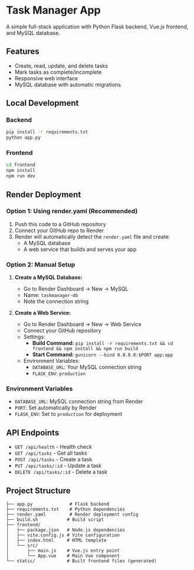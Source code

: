 # Task Manager App

A simple full-stack application with Python Flask backend, Vue.js frontend, and MySQL database.

## Features

- Create, read, update, and delete tasks
- Mark tasks as complete/incomplete
- Responsive web interface
- MySQL database with automatic migrations

## Local Development

### Backend
```bash
pip install -r requirements.txt
python app.py
```

### Frontend
```bash
cd frontend
npm install
npm run dev
```

## Render Deployment

### Option 1: Using render.yaml (Recommended)

1. Push this code to a GitHub repository
2. Connect your GitHub repo to Render
3. Render will automatically detect the `render.yaml` file and create:
   - A MySQL database
   - A web service that builds and serves your app

### Option 2: Manual Setup

1. **Create a MySQL Database:**
   - Go to Render Dashboard → New → MySQL
   - Name: `taskmanager-db`
   - Note the connection string

2. **Create a Web Service:**
   - Go to Render Dashboard → New → Web Service
   - Connect your GitHub repository
   - Settings:
     - **Build Command:** `pip install -r requirements.txt && cd frontend && npm install && npm run build`
     - **Start Command:** `gunicorn --bind 0.0.0.0:$PORT app:app`
   - Environment Variables:
     - `DATABASE_URL`: Your MySQL connection string
     - `FLASK_ENV`: `production`

### Environment Variables

- `DATABASE_URL`: MySQL connection string from Render
- `PORT`: Set automatically by Render
- `FLASK_ENV`: Set to `production` for deployment

## API Endpoints

- `GET /api/health` - Health check
- `GET /api/tasks` - Get all tasks
- `POST /api/tasks` - Create a task
- `PUT /api/tasks/:id` - Update a task
- `DELETE /api/tasks/:id` - Delete a task

## Project Structure

```
├── app.py              # Flask backend
├── requirements.txt    # Python dependencies
├── render.yaml         # Render deployment config
├── build.sh           # Build script
├── frontend/
│   ├── package.json   # Node.js dependencies
│   ├── vite.config.js # Vite configuration
│   ├── index.html     # HTML template
│   └── src/
│       ├── main.js    # Vue.js entry point
│       └── App.vue    # Main Vue component
└── static/            # Built frontend files (generated)
```